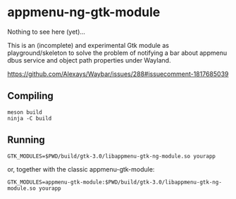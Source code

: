 
# appmenu-ng-gtk-module

Nothing to see here (yet)...

This is an (incomplete) and experimental Gtk module as playground/skeleton to solve the problem of notifying a bar about appmenu dbus service and object path properties under Wayland.

https://github.com/Alexays/Waybar/issues/288#issuecomment-1817685039

## Compiling

```
meson build
ninja -C build
```

## Running

```
GTK_MODULES=$PWD/build/gtk-3.0/libappmenu-gtk-ng-module.so yourapp
```

or, together with the classic appmenu-gtk-module:

```
GTK_MODULES=appmenu-gtk-module:$PWD/build/gtk-3.0/libappmenu-gtk-ng-module.so yourapp
```

